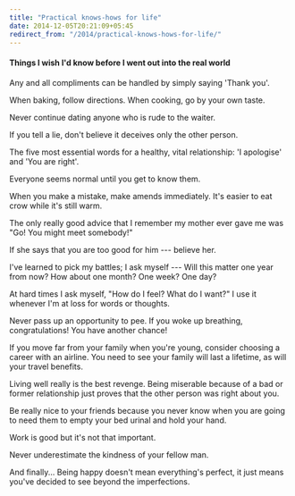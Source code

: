 ```yaml
---
title: "Practical knows-hows for life"
date: 2014-12-05T20:21:09+05:45
redirect_from: "/2014/practical-knows-hows-for-life/"
---
```


#### Things I wish I'd know before I went out into the real world

Any and all compliments can be handled by simply saying 'Thank you'.

When baking, follow directions. When cooking, go by your own taste.

Never continue dating anyone who is rude to the waiter.

If you tell a lie, don't believe it deceives only the other person.

The five most essential words for a healthy, vital relationship: 'I apologise' and 'You are right'.

Everyone seems normal until you get to know them.

When you make a mistake, make amends immediately. It's easier to eat crow while it's still warm.

The only really good advice that I remember my mother ever gave me was "Go! You might meet somebody!"

If she says that you are too good for him --- believe her.

I've learned to pick my battles; I ask myself --- Will this matter one year from now? How about one month? One week? One day?

At hard times I ask myself, "How do I feel? What do I want?" I use it whenever I'm at loss for words or thoughts.

Never pass up an opportunity to pee. If you woke up breathing, congratulations! You have another chance!

If you move far from your family when you're young, consider choosing a career with an airline. You need to see your family will last a lifetime, as will your travel benefits.

Living well really is the best revenge. Being miserable because of a bad or former relationship just proves that the other person was right about you.

Be really nice to your friends because you never know when you are going to need them to empty your bed urinal and hold your hand.

Work is good but it's not that important.

Never underestimate the kindness of your fellow man.

And finally... Being happy doesn't mean everything's perfect, it just means you've decided to see beyond the imperfections.
